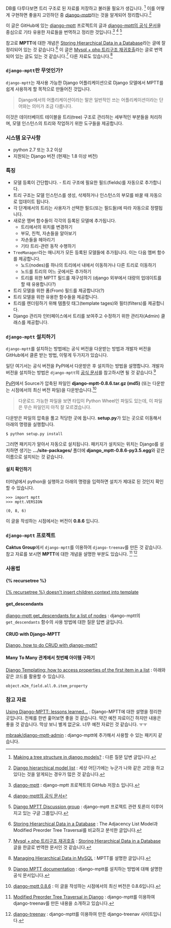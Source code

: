 DB를 다루다보면 트리 구조로 된 자료를 저장하고 불러올 필요가 생깁니다.  [^stackoverflow_1] 이를 어떻게 구현하면 좋을지 고민하던 중 [django-mptt](https://github.com/django-mptt/django-mptt)라는 것을 알게되어 정리합니다.[^stackoverflow_2]

이 글은 GitHub에 있는 [django-mptt](https://github.com/django-mptt/django-mptt) 프로젝트의 글과 [django-mptt의 공식 문서](http://django-mptt.github.io/django-mptt/index.html#)을 중심으로 기타 유용한 자료들을 번역하고 정리한 것입니다.[^django-mptt]  [^document]  [^groups]

참고로 **MPTT**에 대한 개념은 [Storing Hierarchical Data in a Database](https://www.sitepoint.com/hierarchical-data-database-2/)라는 글에 잘 정리되어 있는 것 같습니다.[^sitepoint] 이 글은 [Mysql + php 트리구조 재귀호출](http://www.freeimage.kr/tip_php/p40/804)라는 글로 번역되어 있는 글도 있는 것 같습니다.[^freeimage]  다른 자료도 있습니다.[^mikehillyer] 

### `django-mptt`란 무엇인가?

`django-mptt`는 재사용 가능한 Django 어플리케이션으로 Django 모델에서 MPTT를 쉽게 사용하게 할 목적으로 만들어진 것입니다.

> Django에서의 어플리케이션이라는 말은 일반적인 쓰는 어플리케이션이라는 단어와는 의미가 조금 다릅니다. 
 
이것은 데이터베이트 테이블을 트리(tree) 구조로 관리하는 세부적인 부분들을 처리하며, 모델 인스턴스의 트리와 작업하기 위한 도구들을 제공합니다.

### 시스템 요구사항

* python 2.7 또는 3.2 이상
* 지원되는 Django 버전 (현재는 1.8 이상 버전)

### 특징

* 모델 등록이 간단합니다. - 트리 구조에 필요한 필드(fields)를 자동으로 추가합니다.
* 트리 구조는 모델 인스턴스를 생성, 삭제하거나 인스턴스의 부모를 바꿀 때 자동으로 업데이트 됩니다. 
* 각 단계에서의 트리는 사용자가 선택한 필드(또는 필드들)에 따라 자동으로 정렬됩니다. 
* 새로운 멤버 함수들이 각각의 등록된 모델에 추가됩니다.
	* 트리에서의 위치를 변경하기
	* 부모, 친척, 자손들을 알아보기
	* 자손들을 헤아리기
	* 기타 트리-관련 동작 수행하기
* `TreeManager`라는 매니저가 모든 등록된 모델들에 추가됩니다. 이는 다음 멤버 함수를 제공합니다.
	* 노드(nodes)를 하나의 트리에서 내에서 이동하거나 다른 트리로 이동하기 
	* 노드를 트리의 어느 곳에서든 추가하기
	* 트리를 위한 MPTT 필드를 재구성하기 (django 외부에서 대량의 업데이트를 할 때 유용합니다?)
* 트리 모델을 위한 폼(From) 필드를 제공합니다(?)
* 트리 모델을 위한 유용한 함수들을 제공합니다. 
* 트리를 렌더링하기 위해 템플릿 태그(template tages)와 필터(filters)를 제공합니다.
* Django 관리자 인터페이스에서 트리를 보여주고 수정하기 위한 관리자(Admin) 클래스를 제공합니다.

### `django-mptt` 설치하기

`django-mptt`를 설치하는 방법에는 공식 버전을 다운받는 방법과 개발자 버전을 GitHub에서 클론 받는 방법, 이렇게 두가지가 있습니다.

일단 여기서는 공식 버전을 PyPI에서 다운받은 후 설치하는 방법을 설명합니다. 개발자 버전을 설치하는 방법은 `django-mptt`의 [공식 문서](http://django-mptt.github.io/django-mptt/install.html)를 참고하시면 될 것 같습니다.[^install]

[PyPI](https://pypi.python.org/pypi/django-mptt/)에서 Source가 압축된 파일인 **django-mptt-0.8.6.tar.gz (md5)** (또는 다운받는 시점에서의 최신 버전 파일)을 다운받습니다.[^pypi] 

> 다운로드 가능한 파일을 보면 타입이 Python Wheel인 파일도 있는데, 이 파일은 무슨 파일인지 아직 잘 모르겠습니다.

다운받은 파일의 압축을 풀고 적당한 곳에 둡니다. **setup.py**가 있는 곳으로 이동해서 아래의 명령을 실행합니다.

```
$ python setup.py install
```

그러면 패키지가 알아서 자동으로 설치됩니다. 패키지가 설치되는 위치는 Django를 설치하면 생기는 **.../site-packages/** 폴더에 **django_mptt-0.8.6-py3.5.egg**와 같은 이름으로 설치되는 것 같습니다.

#### 설치 확인하기

터미널에서 python을 실행하고 아래의 명령을 입력하면 설치가 제대로 된 것인지 확인할 수 있습니다.

```
>>> import mptt
>>> mptt.VERSION

(0, 8, 6)
```

이 글을 작성하는 시점에서는 버전이 **0.8.6** 입니다.

### `django-mptt` 프로젝트

**Caktus Group**에서 `django-mptt`를 이용하여 `django-treenav`를 만든 것 같습니다. 참고 자료를 보시면 **MPTT**에 대한 개념을 설명한 부분도 있습니다. [^caktusgroup]  [^django-treenav]

### 사용법 

#### {% recursetree %}

[{% recursetree %} doesn't insert children context into template](https://github.com/django-mptt/django-mptt/issues/139)

#### get_descendants

[django-mptt get_descendants for a list of nodes](http://stackoverflow.com/questions/5722767/django-mptt-get-descendants-for-a-list-of-nodes) : django-mptt의 `get_descendants` 함수의 사용 방법에 대한 질문 답변 글입니다.

#### CRUD with Django-MPTT 

[Django, how to do CRUD with django-mptt?](http://stackoverflow.com/questions/11508088/django-how-to-do-crud-with-django-mptt)

#### Many To Many 관계에서 첫번째 아이템 구하기

[Django Templating: how to access properties of the first item in a list](http://stackoverflow.com/questions/1479206/django-templating-how-to-access-properties-of-the-first-item-in-a-list) : 아래와 같은 코드를 활용할 수 있습니다. 

```
object.m2m_field.all.0.item_property
```

### 참고 자료

[^stackoverflow_1]: [Making a tree structure in django models?](http://stackoverflow.com/questions/15486520/making-a-tree-structure-in-django-models) : 다른 질문 답변 글입니다.

[^stackoverflow_2]: [Django hierarchical model list](http://stackoverflow.com/questions/8177207/django-hierarchical-model-list) : 세상 어딘가에는 누군가 나와 같은 고민을 하고 있다는 것을 알게되는 경우가 많은 것 같습니다.

[^django-mptt]: [django-mptt](https://github.com/django-mptt/django-mptt) : django-mptt 프로젝트의 GitHub 저장소 입니다. 

[^document]: [django-mptt의 공식 문서](http://django-mptt.github.io/django-mptt/index.html#)

[^sitepoint]: [Storing Hierarchical Data in a Database](https://www.sitepoint.com/hierarchical-data-database/) : The Adjacency List Model과 Modified Preorder Tree Traversal를 비교하고 분석한 글입니다.

[^install]: [Django MPTT documentation](http://django-mptt.github.io/django-mptt/install.html) : django-mptt를 설치하는 방법에 대해 설명한 공식 문서입니다.

[^groups]: [Django MPTT Discussion group](https://groups.google.com/forum/#!forum/django-mptt-dev) : django-mptt 프로젝트 관련 토론이 이루어지고 있는 구글 그룹입니다. 

[^pypi]: [django-mptt 0.8.6](https://pypi.python.org/pypi/django-mptt/) : 이 글을 작성하는 시점에서의 최신 버전은 0.8.6입니다.

[^caktusgroup]: [Modified Preorder Tree Traversal in Django](https://www.caktusgroup.com/blog/2016/01/04/modified-preorder-tree-traversal-django/) : django-mptt를 이용하여 django-treenav를 만든 내용을 소개하고 있습니다.

[^django-treenav]: [django-treenav](https://django-treenav.readthedocs.io/en/latest/) : django-mptt를 이용하여 만든 django-treenav 사이트입니다.

[^freeimage]: [Mysql + php 트리구조 재귀호출](http://www.freeimage.kr/tip_php/p40/804) : [Storing Hierarchical Data in a Database](https://www.sitepoint.com/hierarchical-data-database/) 글을 한글로 번역한 문서인 것 같습니다. 

[^mikehillyer]: [Managing Hierarchical Data in MySQL](http://mikehillyer.com/articles/managing-hierarchical-data-in-mysql/) : MPTT를 설명한 글입니다.

[Using Django-MPTT: lessons learned…](http://www.michelepasin.org/blog/2009/09/15/using-django-mptt-lessons-learned/) : Django-MPTT에 대한 설명을 정리한 곳입니다. 전체를 한번 훑어보면 좋을 것 같습니다. 약간 예전 자료이긴 하지만 내용은 좋을 것 같습니다. 막상 보니 별게 없군요. 너무 예전 자료인 것 같습니다. ㅜㅜ

[mbraak/django-mptt-admin](https://github.com/mbraak/django-mptt-admin) : django-mptt에 추가해서 사용할 수 있는 패키지 같습니다. 